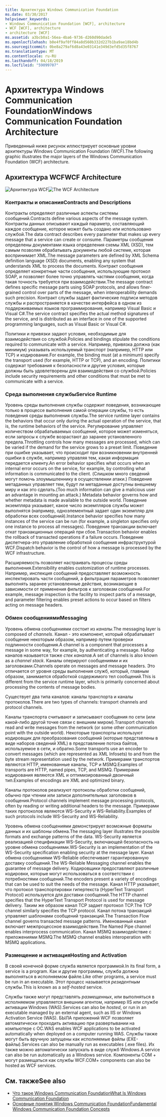 ```yaml
---
title: Архитектура Windows Communication Foundation
ms.date: 03/30/2017
helpviewer_keywords:
- Windows Communication Foundation [WCF], architecture
- WCF [WCF], architecture
- architecture [WCF]
ms.assetid: a3bcb0a1-56ea-4ba6-9736-d260d90dade5
ms.openlocfilehash: b0e4f9af0ff84a8d560b332d227b1ba9ae18bd4b
ms.sourcegitcommit: 0be8a279af6d8a43e03141e349d3efd5d35f8767
ms.translationtype: MT
ms.contentlocale: ru-RU
ms.lasthandoff: 04/18/2019
ms.locfileid: "59099707"
---
```

# <a name="windows-communication-foundation-architecture"></a><span data-ttu-id="b5bf8-102">Архитектура Windows Communication Foundation</span><span class="sxs-lookup"><span data-stu-id="b5bf8-102">Windows Communication Foundation Architecture</span></span>
<span data-ttu-id="b5bf8-103">Приведенный ниже рисунок иллюстрирует основные уровни архитектуры Windows Communication Foundation (WCF).</span><span class="sxs-lookup"><span data-stu-id="b5bf8-103">The following graphic illustrates the major layers of the Windows Communication Foundation (WCF) architecture.</span></span>  
  
## <a name="wcf-architecture"></a><span data-ttu-id="b5bf8-104">Архитектура WCF</span><span class="sxs-lookup"><span data-stu-id="b5bf8-104">WCF Architecture</span></span>  
 <span data-ttu-id="b5bf8-105">![Архитектура WCF](../../../docs/framework/wcf/media/wcf-architecture.gif "WCF_Architecture")</span><span class="sxs-lookup"><span data-stu-id="b5bf8-105">![The WCF Architecture](../../../docs/framework/wcf/media/wcf-architecture.gif "WCF_Architecture")</span></span>  
  
### <a name="contracts-and-descriptions"></a><span data-ttu-id="b5bf8-106">Контракты и описания</span><span class="sxs-lookup"><span data-stu-id="b5bf8-106">Contracts and Descriptions</span></span>  
 <span data-ttu-id="b5bf8-107">Контракты определяют различные аспекты системы сообщений.</span><span class="sxs-lookup"><span data-stu-id="b5bf8-107">Contracts define various aspects of the message system.</span></span> <span data-ttu-id="b5bf8-108">Контракты данных описывают каждый параметр, составляющий каждое сообщение, которое может быть создано или использовано службой.</span><span class="sxs-lookup"><span data-stu-id="b5bf8-108">The data contract describes every parameter that makes up every message that a service can create or consume.</span></span> <span data-ttu-id="b5bf8-109">Параметры сообщения определены документами языка определения схемы XML (XSD), тем самым позволяя обрабатывать документы любой системе, которая воспринимает XML.</span><span class="sxs-lookup"><span data-stu-id="b5bf8-109">The message parameters are defined by XML Schema definition language (XSD) documents, enabling any system that understands XML to process the documents.</span></span> <span data-ttu-id="b5bf8-110">Контракт сообщения определяет конкретные части сообщения, использующие протокол SOAP, и позволяет более точно управлять частями сообщения, когда такая точность требуется при взаимодействии.</span><span class="sxs-lookup"><span data-stu-id="b5bf8-110">The message contract defines specific message parts using SOAP protocols, and allows finer-grained control over parts of the message, when interoperability demands such precision.</span></span> <span data-ttu-id="b5bf8-111">Контракт службы задает фактические подписи методов службы и распространяется в качестве интерфейса в одном из поддерживаемых языков программирования, например Visual Basic и Visual C#.</span><span class="sxs-lookup"><span data-stu-id="b5bf8-111">The service contract specifies the actual method signatures of the service, and is distributed as an interface in one of the supported programming languages, such as Visual Basic or Visual C#.</span></span>  
  
 <span data-ttu-id="b5bf8-112">Политики и привязки задают условия, необходимые для взаимодействия со службой.</span><span class="sxs-lookup"><span data-stu-id="b5bf8-112">Policies and bindings stipulate the conditions required to communicate with a service.</span></span>  <span data-ttu-id="b5bf8-113">Например, привязка должна (как минимум) указывать используемый транспорт (например, HTTP или TCP) и кодирование.</span><span class="sxs-lookup"><span data-stu-id="b5bf8-113">For example, the binding must (at a minimum) specify the transport used (for example, HTTP or TCP), and an encoding.</span></span> <span data-ttu-id="b5bf8-114">Политики содержат требования к безопасности и другие условия, которые должны быть удовлетворены для взаимодействия со службой.</span><span class="sxs-lookup"><span data-stu-id="b5bf8-114">Policies include security requirements and other conditions that must be met to communicate with a service.</span></span>  
  
### <a name="service-runtime"></a><span data-ttu-id="b5bf8-115">Среда выполнения службы</span><span class="sxs-lookup"><span data-stu-id="b5bf8-115">Service Runtime</span></span>  
 <span data-ttu-id="b5bf8-116">Уровень среды выполнения службы содержит поведения, возникающие только в процессе выполнения самой операции службы, то есть поведения среды выполнения службы.</span><span class="sxs-lookup"><span data-stu-id="b5bf8-116">The service runtime layer contains the behaviors that occur only during the actual operation of the service, that is, the runtime behaviors of the service.</span></span> <span data-ttu-id="b5bf8-117">Регулирование управляет количеством обрабатываемых сообщений, которое может изменяться, если запросы к службе возрастают до заранее установленного предела.</span><span class="sxs-lookup"><span data-stu-id="b5bf8-117">Throttling controls how many messages are processed, which can be varied if the demand for the service grows to a preset limit.</span></span> <span data-ttu-id="b5bf8-118">Поведение при ошибке указывает, что происходит при возникновении внутренней ошибки в службе, например управляя тем, какая информация передается клиенту.</span><span class="sxs-lookup"><span data-stu-id="b5bf8-118">An error behavior specifies what occurs when an internal error occurs on the service, for example, by controlling what information is communicated to the client.</span></span> <span data-ttu-id="b5bf8-119">(Слишком много сведений могут помочь злоумышленнику в осуществлении атаки.) Поведение метаданных управляет тем, будут ли метаданные доступны внешнему миру и как это сделать.</span><span class="sxs-lookup"><span data-stu-id="b5bf8-119">(Too much information can give a malicious user an advantage in mounting an attack.) Metadata behavior governs how and whether metadata is made available to the outside world.</span></span> <span data-ttu-id="b5bf8-120">Поведение экземпляра указывает, какое число экземпляров службы может выполнятся (например, одноэлементный задает один экземпляр для обработки всех сообщений).</span><span class="sxs-lookup"><span data-stu-id="b5bf8-120">Instance behavior specifies how many instances of the service can be run (for example, a singleton specifies only one instance to process all messages).</span></span> <span data-ttu-id="b5bf8-121">Поведение транзакции включает откат транзакционных операций при сбое.</span><span class="sxs-lookup"><span data-stu-id="b5bf8-121">Transaction behavior enables the rollback of transacted operations if a failure occurs.</span></span> <span data-ttu-id="b5bf8-122">Поведение диспетчера-это управление обработкой сообщения инфраструктурой WCF.</span><span class="sxs-lookup"><span data-stu-id="b5bf8-122">Dispatch behavior is the control of how a message is processed by the WCF infrastructure.</span></span>  
  
 <span data-ttu-id="b5bf8-123">Расширяемость позволяет настраивать процессы среды выполнения.</span><span class="sxs-lookup"><span data-stu-id="b5bf8-123">Extensibility enables customization of runtime processes.</span></span> <span data-ttu-id="b5bf8-124">Например, инспекция сообщений предоставляет возможность инспектировать части сообщений, а фильтрация параметров позволяет выполнять заранее установленные действия, возникающие в зависимости от применения фильтров к заголовкам сообщений.</span><span class="sxs-lookup"><span data-stu-id="b5bf8-124">For example, message inspection is the facility to inspect parts of a message, and parameter filtering enables preset actions to occur based on filters acting on message headers.</span></span>  
  
### <a name="messaging"></a><span data-ttu-id="b5bf8-125">Обмен сообщениями</span><span class="sxs-lookup"><span data-stu-id="b5bf8-125">Messaging</span></span>  
 <span data-ttu-id="b5bf8-126">Уровень обмена сообщениями состоит из *каналы*.</span><span class="sxs-lookup"><span data-stu-id="b5bf8-126">The messaging layer is composed of *channels*.</span></span> <span data-ttu-id="b5bf8-127">Канал - это компонент, который обрабатывает сообщение некоторым образом, например путем проверки подлинности сообщения.</span><span class="sxs-lookup"><span data-stu-id="b5bf8-127">A channel is a component that processes a message in some way, for example, by authenticating a message.</span></span> <span data-ttu-id="b5bf8-128">Набор каналов называется также *стек каналов*.</span><span class="sxs-lookup"><span data-stu-id="b5bf8-128">A set of channels is also known as a *channel stack*.</span></span> <span data-ttu-id="b5bf8-129">Каналы оперируют сообщениями и их заголовками.</span><span class="sxs-lookup"><span data-stu-id="b5bf8-129">Channels operate on messages and message headers.</span></span> <span data-ttu-id="b5bf8-130">Это отличается от уровня среды выполнения служб, который, главным образом, занимается обработкой содержимого тел сообщений.</span><span class="sxs-lookup"><span data-stu-id="b5bf8-130">This is different from the service runtime layer, which is primarily concerned about processing the contents of message bodies.</span></span>  
  
 <span data-ttu-id="b5bf8-131">Существует два типа каналов: каналы транспорта и каналы протоколов.</span><span class="sxs-lookup"><span data-stu-id="b5bf8-131">There are two types of channels: transport channels and protocol channels.</span></span>  
  
 <span data-ttu-id="b5bf8-132">Каналы транспорта считывают и записывают сообщения по сети (или какой-либо другой точке связи с внешним миром).</span><span class="sxs-lookup"><span data-stu-id="b5bf8-132">Transport channels read and write messages from the network (or some other communication point with the outside world).</span></span> <span data-ttu-id="b5bf8-133">Некоторые транспорты используют кодировщик для преобразования сообщений (которые представлены в виде наборов сведений XML) в представление потока байтов, используемое в сети, и обратно.</span><span class="sxs-lookup"><span data-stu-id="b5bf8-133">Some transports use an encoder to convert messages (which are represented as XML Infosets) to and from the byte stream representation used by the network.</span></span> <span data-ttu-id="b5bf8-134">Примерами транспортов являются HTTP, именованные каналы, TCP и MSMQ.</span><span class="sxs-lookup"><span data-stu-id="b5bf8-134">Examples of transports are HTTP, named pipes, TCP, and MSMQ.</span></span> <span data-ttu-id="b5bf8-135">Примерами кодирования являются XML и оптимизированный двоичный тип.</span><span class="sxs-lookup"><span data-stu-id="b5bf8-135">Examples of encodings are XML and optimized binary.</span></span>  
  
 <span data-ttu-id="b5bf8-136">Каналы протоколов реализуют протоколы обработки сообщений, обычно при чтении или записи дополнительных заголовков в сообщения.</span><span class="sxs-lookup"><span data-stu-id="b5bf8-136">Protocol channels implement message processing protocols, often by reading or writing additional headers to the message.</span></span> <span data-ttu-id="b5bf8-137">Примерами таких протоколов являются WS-Security и WS-Reliability.</span><span class="sxs-lookup"><span data-stu-id="b5bf8-137">Examples of such protocols include WS-Security and WS-Reliability.</span></span>  
  
 <span data-ttu-id="b5bf8-138">Уровень обмена сообщениями демонстрирует возможные форматы данных и их шаблоны обмена.</span><span class="sxs-lookup"><span data-stu-id="b5bf8-138">The messaging layer illustrates the possible formats and exchange patterns of the data.</span></span> <span data-ttu-id="b5bf8-139">WS-Security является реализацией спецификации WS-Security, включающей безопасность на уровне обмена сообщениями.</span><span class="sxs-lookup"><span data-stu-id="b5bf8-139">WS-Security is an implementation of the WS-Security specification enabling security at the message layer.</span></span> <span data-ttu-id="b5bf8-140">Канал обмена сообщениями WS-Reliable обеспечивает гарантированную доставку сообщений.</span><span class="sxs-lookup"><span data-stu-id="b5bf8-140">The WS-Reliable Messaging channel enables the guarantee of message delivery.</span></span> <span data-ttu-id="b5bf8-141">Кодировщики предоставляют различные кодировки, которые могут использоваться в соответствии с потребностями сообщений.</span><span class="sxs-lookup"><span data-stu-id="b5bf8-141">The encoders present a variety of encodings that can be used to suit the needs of the message.</span></span> <span data-ttu-id="b5bf8-142">Канал HTTP указывает, что протокол транспортировки гипертекста (HyperText Transport Protocol) используется для доставки сообщений.</span><span class="sxs-lookup"><span data-stu-id="b5bf8-142">The HTTP channel specifies that the HyperText Transport Protocol is used for message delivery.</span></span> <span data-ttu-id="b5bf8-143">Таким же образом канал TCP задает протокол TCP.</span><span class="sxs-lookup"><span data-stu-id="b5bf8-143">The TCP channel similarly specifies the TCP protocol.</span></span> <span data-ttu-id="b5bf8-144">Канал потока транзакций управляет шаблонами сообщений транзакций.</span><span class="sxs-lookup"><span data-stu-id="b5bf8-144">The Transaction Flow channel governs transacted message patterns.</span></span> <span data-ttu-id="b5bf8-145">Именованный канал включает межпроцессное взаимодействие.</span><span class="sxs-lookup"><span data-stu-id="b5bf8-145">The Named Pipe channel enables interprocess communication.</span></span> <span data-ttu-id="b5bf8-146">Канал MSMQ взаимодействие с приложениями MSMQ.</span><span class="sxs-lookup"><span data-stu-id="b5bf8-146">The MSMQ channel enables interoperation with MSMQ applications.</span></span>  
  
### <a name="hosting-and-activation"></a><span data-ttu-id="b5bf8-147">Размещение и активация</span><span class="sxs-lookup"><span data-stu-id="b5bf8-147">Hosting and Activation</span></span>  
 <span data-ttu-id="b5bf8-148">В своей конечной форме служба является программой.</span><span class="sxs-lookup"><span data-stu-id="b5bf8-148">In its final form, a service is a program.</span></span> <span data-ttu-id="b5bf8-149">Как и другие программы, служба должна выполняться в исполняемом файле.</span><span class="sxs-lookup"><span data-stu-id="b5bf8-149">Like other programs, a service must be run in an executable.</span></span> <span data-ttu-id="b5bf8-150">Этот процесс называется *резидентным* службы.</span><span class="sxs-lookup"><span data-stu-id="b5bf8-150">This is known as a *self-hosted* service.</span></span>  
  
 <span data-ttu-id="b5bf8-151">Службы также могут представлять *размещенных*, или выполняться в исполняемом управляется внешним агентом, например IIS или службе активации Windows (WAS).</span><span class="sxs-lookup"><span data-stu-id="b5bf8-151">Services can also be *hosted*, or run in an executable managed by an external agent, such as IIS or Windows Activation Service (WAS).</span></span> <span data-ttu-id="b5bf8-152">БЫЛА приложений WCF позволяет автоматически проходить активацию при развертывании на компьютере с ОС.</span><span class="sxs-lookup"><span data-stu-id="b5bf8-152">WAS enables WCF applications to be activated automatically when deployed on a computer running WAS.</span></span> <span data-ttu-id="b5bf8-153">Службы также могут быть вручную запущены как исполняемые файлы (EXE-файлы).</span><span class="sxs-lookup"><span data-stu-id="b5bf8-153">Services can also be manually run as executables (.exe files).</span></span> <span data-ttu-id="b5bf8-154">Их также можно автоматически запускать в виде служб Windows.</span><span class="sxs-lookup"><span data-stu-id="b5bf8-154">A service can also be run automatically as a Windows service.</span></span> <span data-ttu-id="b5bf8-155">Компоненты COM + могут размещаться как службы WCF.</span><span class="sxs-lookup"><span data-stu-id="b5bf8-155">COM+ components can also be hosted as WCF services.</span></span>  
  
## <a name="see-also"></a><span data-ttu-id="b5bf8-156">См. также</span><span class="sxs-lookup"><span data-stu-id="b5bf8-156">See also</span></span>

- [<span data-ttu-id="b5bf8-157">Что такое Windows Communication Foundation</span><span class="sxs-lookup"><span data-stu-id="b5bf8-157">What Is Windows Communication Foundation</span></span>](../../../docs/framework/wcf/whats-wcf.md)
- [<span data-ttu-id="b5bf8-158">Основные понятия Windows Communication Foundation</span><span class="sxs-lookup"><span data-stu-id="b5bf8-158">Fundamental Windows Communication Foundation Concepts</span></span>](../../../docs/framework/wcf/fundamental-concepts.md)
